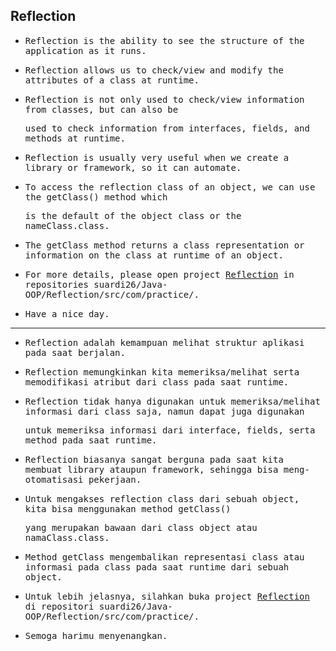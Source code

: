 ## Reflection

- <samp>Reflection is the ability to see the structure of the application as it runs.</samp>

- <samp>Reflection allows us to check/view and modify the attributes of a class at runtime.</samp>

- <samp>Reflection is not only used to check/view information from classes, but can also be</samp> 

  <samp>used to check information from interfaces, fields, and methods at runtime.</samp>

- <samp>Reflection is usually very useful when we create a library or framework, so it can automate.</samp>

- <samp>To access the reflection class of an object, we can use the getClass() method which</samp> 

  <samp>is the default of the object class or the nameClass.class.</samp>

- <samp>The getClass method returns a class representation or information on the class at runtime of an object.</samp>

- <samp>For more details, please open project [Reflection](https://github.com/suardi26/Java-OOP/tree/main/Reflection/src/com/practice) in repositories suardi26/Java-OOP/Reflection/src/com/practice/.</samp>

- <samp>Have a nice day.</samp>

---

- <samp>Reflection adalah kemampuan melihat struktur aplikasi pada saat berjalan.</samp>

- <samp>Reflection memungkinkan kita memeriksa/melihat serta memodifikasi atribut dari class pada saat runtime.</samp>

- <samp>Reflection tidak hanya digunakan untuk memeriksa/melihat informasi dari class saja, namun dapat juga digunakan</samp> 

  <samp>untuk memeriksa informasi dari interface, fields, serta method pada saat runtime.</samp>

- <samp>Reflection biasanya sangat berguna pada saat kita membuat library ataupun framework, sehingga bisa meng-otomatisasi pekerjaan.</samp>

- <samp>Untuk mengakses reflection class dari sebuah object, kita bisa menggunakan method getClass()</samp>
  
  <samp>yang merupakan bawaan dari class object atau namaClass.class.</samp>

- <samp>Method getClass mengembalikan representasi class atau informasi pada class pada saat runtime dari sebuah object.</samp>

- <samp>Untuk lebih jelasnya, silahkan buka project [Reflection](https://github.com/suardi26/Java-OOP/tree/main/Reflection/src/com/practice) di repositori suardi26/Java-OOP/Reflection/src/com/practice/.</samp>

- <samp>Semoga harimu menyenangkan.</samp>
